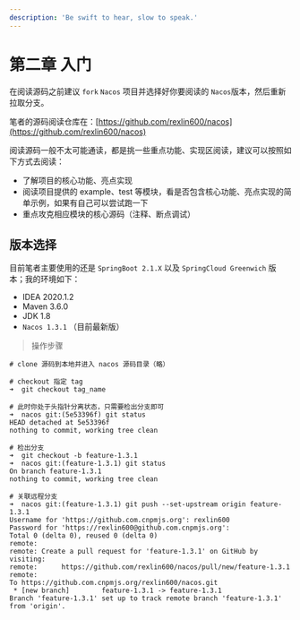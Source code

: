 ```yaml
---
description: 'Be swift to hear, slow to speak.'
---
```


# 第二章 入门

在阅读源码之前建议 `fork` `Nacos` 项目并选择好你要阅读的 `Nacos`版本，然后重新拉取分支。

笔者的源码阅读仓库在：[https://github.com/rexlin600/nacos](https://github.com/rexlin600/nacos)

阅读源码一般不太可能通读，都是挑一些重点功能、实现区阅读，建议可以按照如下方式去阅读：

* 了解项目的核心功能、亮点实现
* 阅读项目提供的 example、test 等模块，看是否包含核心功能、亮点实现的简单示例，如果有自己可以尝试跑一下
* 重点攻克相应模块的核心源码（注释、断点调试）

## **版本选择**

目前笔者主要使用的还是 `SpringBoot 2.1.X` 以及 `SpringCloud Greenwich` 版本；我的环境如下：

* IDEA 2020.1.2
* Maven 3.6.0
* JDK 1.8
* `Nacos 1.3.1` （目前最新版）

> 操作步骤

```text
# clone 源码到本地并进入 nacos 源码目录（略）

# checkout 指定 tag
➜  git checkout tag_name

# 此时你处于头指针分离状态，只需要检出分支即可
➜  nacos git:(5e53396f) git status
HEAD detached at 5e53396f
nothing to commit, working tree clean

# 检出分支
➜  git checkout -b feature-1.3.1
➜  nacos git:(feature-1.3.1) git status
On branch feature-1.3.1
nothing to commit, working tree clean

# 关联远程分支
➜  nacos git:(feature-1.3.1) git push --set-upstream origin feature-1.3.1
Username for 'https://github.com.cnpmjs.org': rexlin600
Password for 'https://rexlin600@github.com.cnpmjs.org': 
Total 0 (delta 0), reused 0 (delta 0)
remote: 
remote: Create a pull request for 'feature-1.3.1' on GitHub by visiting:
remote:      https://github.com/rexlin600/nacos/pull/new/feature-1.3.1
remote: 
To https://github.com.cnpmjs.org/rexlin600/nacos.git
 * [new branch]        feature-1.3.1 -> feature-1.3.1
Branch 'feature-1.3.1' set up to track remote branch 'feature-1.3.1' from 'origin'.
```

